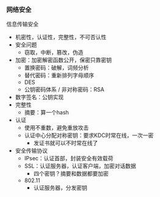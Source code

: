 ### 网络安全

信息传输安全
- 机密性，认证性，完整性，不可否认性
- 安全问题
    - 窃取，中断，篡改，伪造
- 加密：加密解密函数公开，保密只靠密钥
    - 置换密码：破解，词频分析
    - 替代密码：重新排列字母顺序
    - DES
    - 公钥密码体系 / 非对称密码：RSA
- 数字签名：公钥实现
- 完整性
    - 摘要：算一个hash
- 认证
    - 使用不重数，避免重放攻击
    - 认证中心分配对称密钥：要求KDC时常在线，一次一密
        - 发证书就可以不时常在线了
- 安全传输协议
    - IPsec：认证首部，封装安全有效载荷
    - SSL：认证服务器，认证客户端，加密对话数据
        - 四个密钥？摘要和数据都要加密
    - 802.11
        - 认证服务器，分发密钥
